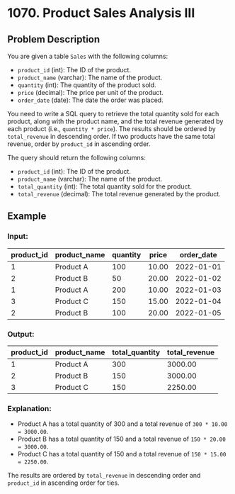 # 1070. Product Sales Analysis III

## Problem Description

You are given a table `Sales` with the following columns:
- `product_id` (int): The ID of the product.
- `product_name` (varchar): The name of the product.
- `quantity` (int): The quantity of the product sold.
- `price` (decimal): The price per unit of the product.
- `order_date` (date): The date the order was placed.

You need to write a SQL query to retrieve the total quantity sold for each product, along with the product name, and the total revenue generated by each product (i.e., `quantity * price`). The results should be ordered by `total_revenue` in descending order. If two products have the same total revenue, order by `product_id` in ascending order.

The query should return the following columns:
- `product_id` (int): The ID of the product.
- `product_name` (varchar): The name of the product.
- `total_quantity` (int): The total quantity sold for the product.
- `total_revenue` (decimal): The total revenue generated by the product.

## Example

### Input:

| product_id | product_name | quantity | price | order_date |
|------------|--------------|----------|-------|------------|
| 1          | Product A    | 100      | 10.00 | 2022-01-01 |
| 2          | Product B    | 50       | 20.00 | 2022-01-02 |
| 1          | Product A    | 200      | 10.00 | 2022-01-03 |
| 3          | Product C    | 150      | 15.00 | 2022-01-04 |
| 2          | Product B    | 100      | 20.00 | 2022-01-05 |

### Output:

| product_id | product_name | total_quantity | total_revenue |
|------------|--------------|----------------|---------------|
| 1          | Product A    | 300            | 3000.00       |
| 2          | Product B    | 150            | 3000.00       |
| 3          | Product C    | 150            | 2250.00       |

### Explanation:
- Product A has a total quantity of 300 and a total revenue of `300 * 10.00 = 3000.00`.
- Product B has a total quantity of 150 and a total revenue of `150 * 20.00 = 3000.00`.
- Product C has a total quantity of 150 and a total revenue of `150 * 15.00 = 2250.00`.

The results are ordered by `total_revenue` in descending order and `product_id` in ascending order for ties.



